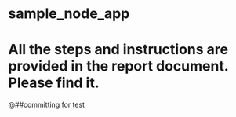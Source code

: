# sample_node_app
# All the steps and instructions are provided in the report document. Please find it.

@##committing for test


